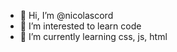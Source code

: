 - 👋 Hi, I’m @nicolascord
- 👀 I’m interested to learn code
- 🌱 I’m currently learning css, js, html

<!---
nicolascord/nicolascord is a ✨ special ✨ repository because its `README.md` (this file) appears on your GitHub profile.
You can click the Preview link to take a look at your changes.
--->
